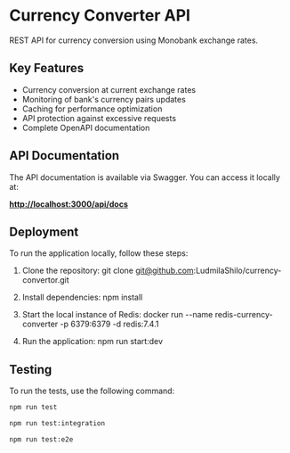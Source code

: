 # Currency Converter API

REST API for currency conversion using Monobank exchange rates.

## Key Features

- Currency conversion at current exchange rates
- Monitoring of bank's currency pairs updates
- Caching for performance optimization
- API protection against excessive requests
- Complete OpenAPI documentation

## API Documentation

The API documentation is available via Swagger. You can access it locally at:

**[http://localhost:3000/api/docs](http://localhost:3000/api/docs)**

## Deployment

To run the application locally, follow these steps:

1. Clone the repository:
   git clone git@github.com:LudmilaShilo/currency-convertor.git

2. Install dependencies:
   npm install

3. Start the local instance of Redis:
   docker run --name redis-currency-converter -p 6379:6379 -d redis:7.4.1

4. Run the application:
   npm run start:dev

## Testing

To run the tests, use the following command:

```bash
npm run test

npm run test:integration

npm run test:e2e
```

